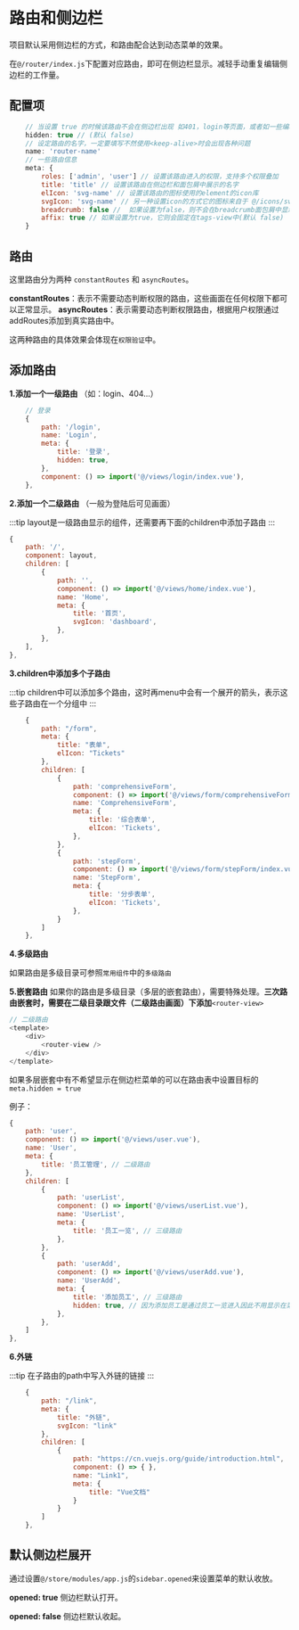 # 路由和侧边栏

项目默认采用侧边栏的方式，和路由配合达到动态菜单的效果。

在`@/router/index.js`下配置对应路由，即可在侧边栏显示。减轻手动重复编辑侧边栏的工作量。

## 配置项

```javascript
    // 当设置 true 的时候该路由不会在侧边栏出现 如401，login等页面，或者如一些编辑页面/edit/1
    hidden: true // (默认 false)
    // 设定路由的名字，一定要填写不然使用<keep-alive>时会出现各种问题
    name: 'router-name' 
    // 一些路由信息
    meta: {
        roles: ['admin', 'user'] // 设置该路由进入的权限，支持多个权限叠加
        title: 'title' // 设置该路由在侧边栏和面包屑中展示的名字
        elIcon: 'svg-name' // 设置该路由的图标使用的element的icon库
        svgIcon: 'svg-name' // 另一种设置icon的方式它的图标来自于 @/icons/svg
        breadcrumb: false //  如果设置为false，则不会在breadcrumb面包屑中显示(默认 true)
        affix: true // 如果设置为true，它则会固定在tags-view中(默认 false)
    }
```

## 路由

这里路由分为两种 `constantRoutes` 和 `asyncRoutes`。

**constantRoutes**：表示不需要动态判断权限的路由，这些画面在任何权限下都可以正常显示。
**asyncRoutes**：表示需要动态判断权限路由，根据用户权限通过addRoutes添加到真实路由中。

这两种路由的具体效果会体现在`权限验证`中。

## 添加路由

**1.添加一个一级路由** （如：login、404...）

```javascript
    // 登录
    {
        path: '/login',
        name: 'Login',
        meta: {
            title: '登录',
            hidden: true,
        },
        component: () => import('@/views/login/index.vue'),
    },
```

**2.添加一个二级路由** （一般为登陆后可见画面）

:::tip
layout是一级路由显示的组件，还需要再下面的children中添加子路由
:::

```javascript
{
    path: '/',
    component: layout,
    children: [
        {
            path: '',
            component: () => import('@/views/home/index.vue'),
            name: 'Home',
            meta: {
                title: '首页',
                svgIcon: 'dashboard',
            },
        },
    ],
},
```

**3.children中添加多个子路由**

:::tip
children中可以添加多个路由，这时再menu中会有一个展开的箭头，表示这些子路由在一个分组中
:::

```javascript
    {
        path: "/form",
        meta: {
            title: "表单",
            elIcon: "Tickets"
        },
        children: [
            {
                path: 'comprehensiveForm', 
                component: () => import('@/views/form/comprehensiveForm/index.vue'),
                name: 'ComprehensiveForm',
                meta: {
                    title: '综合表单',
                    elIcon: 'Tickets',
                },
            },
            {
                path: 'stepForm',
                component: () => import('@/views/form/stepForm/index.vue'),
                name: 'StepForm',
                meta: {
                    title: '分步表单',
                    elIcon: 'Tickets',
                },
            }
        ]
    },
```

**4.多级路由**

如果路由是多级目录可参照`常用组件`中的`多级路由`

**5.嵌套路由**
如果你的路由是多级目录（多层的嵌套路由），需要特殊处理。**三次路由嵌套时，需要在二级目录跟文件（二级路由画面）下添加**`<router-view>`

```javascript
// 二级路由
<template>
    <div>
        <router-view />
    </div>
</template>
```
如果多层嵌套中有不希望显示在侧边栏菜单的可以在路由表中设置目标的`meta.hidden = true`

例子：

```javascript
{
    path: 'user',
    component: () => import('@/views/user.vue'),
    name: 'User',
    meta: {
        title: '员工管理', // 二级路由
    },
    children: [
        {
            path: 'userList',
            component: () => import('@/views/userList.vue'),
            name: 'UserList',
            meta: {
                title: '员工一览', // 三级路由
            },
        },
        {
            path: 'userAdd',
            component: () => import('@/views/userAdd.vue'),
            name: 'UserAdd',
            meta: {
                title: '添加员工', // 三级路由
                hidden: true, // 因为添加员工是通过员工一览进入因此不用显示在菜单栏
            },
        },
    ]
},
```

**6.外链**

:::tip
在子路由的path中写入外链的链接
:::

```javascript
    {
        path: "/link",
        meta: {
            title: "外链",
            svgIcon: "link"
        },
        children: [
            {
                path: "https://cn.vuejs.org/guide/introduction.html",
                component: () => { },
                name: "Link1",
                meta: {
                    title: "Vue文档"
                }
            }
        ]
    },

```

## 默认侧边栏展开

通过设置`@/store/modules/app.js`的`sidebar.opened`来设置菜单的默认收放。

**opened: true** 侧边栏默认打开。

**opened: false** 侧边栏默认收起。